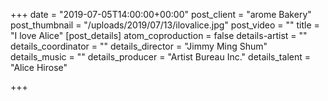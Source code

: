 +++
date = "2019-07-05T14:00:00+00:00"
post_client = "arome Bakery"
post_thumbnail = "/uploads/2019/07/13/ilovalice.jpg"
post_video = ""
title = "I love Alice"
[post_details]
atom_coproduction = false
details-artist = ""
details_coordinator = ""
details_director = "Jimmy Ming Shum"
details_music = ""
details_producer = "Artist Bureau Inc."
details_talent = "Alice Hirose"

+++
